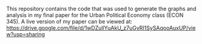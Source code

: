 This repository contains the code that was used to generate the graphs and analysis in my final paper for the Urban Political Economy class (ECON 345). A live version of my paper can be viewed at: https://drive.google.com/file/d/1wDZullYuAkU_z7uGvRI1SySAqooAuxUP/view?usp=sharing 
